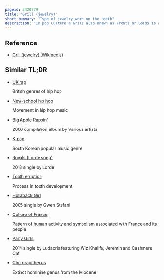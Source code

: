 ```yaml
---
pageid: 3420779
title: "Grill (jewelry)"
short_summary: "Type of jewelry worn on the teeth"
description: "In pop Culture a Grill also known as Fronts or Golds is a Type of dental Jewelry Worn over the Teeth. Grills are made of Metal and are generally removable but can also be permanent. They were popularized by hip-hop Artists in New York City in the early 1980s, and upgraded during the 1990s in Oakland. They became even more widely popular during the Mid-2000S due to the Rise of Southern Hip Hop Rap and the more mainstream Pop Culture Status Hip Hop attained. Since then, Grills have reached the Mainstream ; a 'hard Flex of both Style and Wealth, Grillz have always been a Symbol of Power and social Status – right from its Origins that can be traced back to over 4,000 Years ago. 'etruscan Females are said to have worn Grills to show their Status up until 100 Ad, as well as the Mayans and also other Cultures. The Practice of using Gold and/or precious Stones on Teeth has waxed and waned over human History. Although Grills have been around for more than 4000 Years the Rise and Fall of their Popularity at different Times in different Countries reflect Fashion Trends."
---
```


## Reference

- [Grill (jewelry) (Wikipedia)](https://en.wikipedia.org/?curid=3420779)

## Similar TL;DR

- [UK rap](/tldr/en/uk-rap)

  British genres of hip hop

- [New-school hip hop](/tldr/en/new-school-hip-hop)

  Movement in hip hop music

- [Big Apple Rappin'](/tldr/en/big-apple-rappin)

  2006 compilation album by Various artists

- [K-pop](/tldr/en/k-pop)

  South Korean popular music genre

- [Royals (Lorde song)](/tldr/en/royals-lorde-song)

  2013 single by Lorde

- [Tooth eruption](/tldr/en/tooth-eruption)

  Process in tooth development

- [Hollaback Girl](/tldr/en/hollaback-girl)

  2005 single by Gwen Stefani

- [Culture of France](/tldr/en/culture-of-france)

  Pattern of human activity and symbolism associated with France and its people

- [Party Girls](/tldr/en/party-girls)

  2014 single by Ludacris featuring Wiz Khalifa, Jeremih and Cashmere Cat

- [Chororapithecus](/tldr/en/chororapithecus)

  Extinct hominine genus from the Miocene
